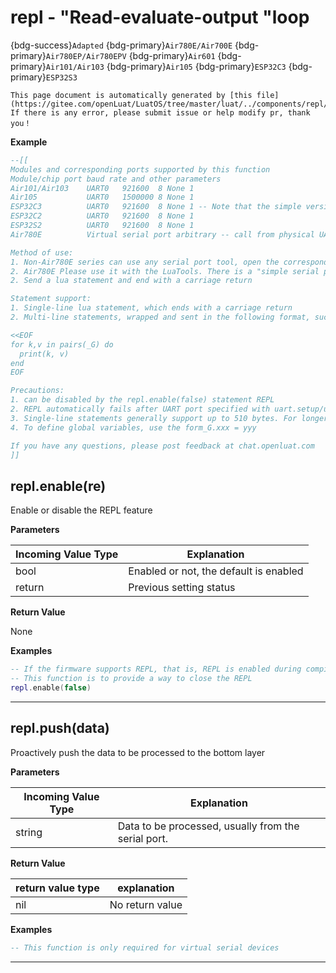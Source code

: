 # repl - "Read-evaluate-output "loop

{bdg-success}`Adapted` {bdg-primary}`Air780E/Air700E` {bdg-primary}`Air780EP/Air780EPV` {bdg-primary}`Air601` {bdg-primary}`Air101/Air103` {bdg-primary}`Air105` {bdg-primary}`ESP32C3` {bdg-primary}`ESP32S3`

```{note}
This page document is automatically generated by [this file](https://gitee.com/openLuat/LuatOS/tree/master/luat/../components/repl/luat_lib_repl.c). If there is any error, please submit issue or help modify pr, thank you！
```


**Example**

```lua
--[[
Modules and corresponding ports supported by this function
Module/chip port baud rate and other parameters
Air101/Air103    UART0   921600  8 None 1
Air105           UART0   1500000 8 None 1
ESP32C3          UART0   921600  8 None 1 -- Note that the simple version (without CH343) does not support
ESP32C2          UART0   921600  8 None 1
ESP32S2          UART0   921600  8 None 1
Air780E          Virtual serial port arbitrary -- call from physical UART not supported

Method of use:
1. Non-Air780E series can use any serial port tool, open the corresponding serial port, remember to check "enter line feed"
2. Air780E Please use it with the LuaTools. There is a "simple serial port tool" in the menu to send. Remember to check "Enter and wrap.""
2. Send a lua statement and end with a carriage return

Statement support:
1. Single-line lua statement, which ends with a carriage return
2. Multi-line statements, wrapped and sent in the following format, such

<<EOF
for k,v in pairs(_G) do
  print(k, v)
end
EOF

Precautions:
1. can be disabled by the repl.enable(false) statement REPL
2. REPL automatically fails after UART port specified with uart.setup/uart.close
3. Single-line statements generally support up to 510 bytes. For longer statements, please use the "multi-line statement" method.
4. To define global variables, use the form_G.xxx = yyy

If you have any questions, please post feedback at chat.openluat.com
]]

```

## repl.enable(re)



Enable or disable the REPL feature

**Parameters**

|Incoming Value Type | Explanation|
|-|-|
|bool|Enabled or not, the default is enabled|
|return|Previous setting status|

**Return Value**

None

**Examples**

```lua
-- If the firmware supports REPL, that is, REPL is enabled during compilation, the REPL function is enabled by default.
-- This function is to provide a way to close the REPL
repl.enable(false)

```

---

## repl.push(data)



Proactively push the data to be processed to the bottom layer

**Parameters**

|Incoming Value Type | Explanation|
|-|-|
|string|Data to be processed, usually from the serial port.|

**Return Value**

|return value type | explanation|
|-|-|
|nil|No return value|

**Examples**

```lua
-- This function is only required for virtual serial devices

```

---

